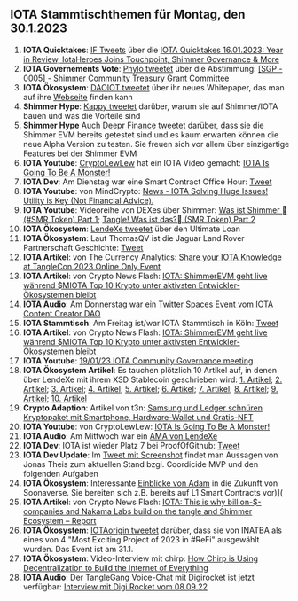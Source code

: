 ## IOTA Stammtischthemen für Montag, den 30.1.2023

1. **IOTA Quicktakes**: [IF Tweets](https://twitter.com/iota/status/1617462247105732610?s=20&t=G7h1xCmTQmnSpFAV35QQ-Q) über die [IOTA Quicktakes 16.01.2023: Year in Review, IotaHeroes Joins Touchpoint, Shimmer Governance & More](https://www.youtube.com/watch?v=Zpz2YRnMvos&list=PLMbc46iGTB_QyqqU-QwbFsrVd9-HN55i_)
2. **IOTA Governements Vote**: [Phylo tweetet](https://twitter.com/PhyloIota/status/1617532660397805568?s=20&t=G7h1xCmTQmnSpFAV35QQ-Q) über die Abstimmung: [[SGP - 0005] - Shimmer Community Treasury Grant Committee](https://govern.iota.org/t/sgp-0005-shimmer-community-treasury-grant-committee/1576)
3. **IOTA Ökosystem**: [DAOIOT tweetet]() über ihr neues Whitepaper, das man auf ihre [Webseite](https://daiot.org/) finden kann
4. **Shimmer Hype**: [Kappy tweetet](https://threadreaderapp.com/thread/1617818246832607235.html) darüber, warum sie auf Shimmer/IOTA bauen und was die Vorteile sind
5. **Shimmer Hype** Auch [Deepr Finance tweetet](https://threadreaderapp.com/thread/1617874890081841153.html) darüber, dass sie die Shimmer EVM bereits getestet sind und es kaum erwarten können die neue Alpha Version zu testen. Sie freuen sich vor allem über einzigartige Features bei der Shimmer EVM
6. **IOTA Youtube**: [CryptoLewLew](https://twitter.com/cryptolewlew) hat ein IOTA Video gemacht: [IOTA Is Going To Be A Monster!](https://www.youtube.com/watch?v=Kt6cYFcm0vU)
7. **IOTA Dev**: Am Dienstag war eine Smart Contract Office Hour: [Tweet](https://twitter.com/shimmernet/status/1617567856585064456?s=20&t=G7h1xCmTQmnSpFAV35QQ-Q)
8. **IOTA Youtube**: von MindCrypto: [News - IOTA Solving Huge Issues! Utility is Key  (Not Financial Advice).](https://www.youtube.com/watch?v=YXEQS5zC0eU)
9. **IOTA Youtube**: Videoreihe von DEXes über Shimmer: [Was ist Shimmer 🏼(#SMR Token) Part 1](https://www.youtube.com/watch?v=JOBWdNP1DN0); [Tangle! Was ist das?🏼 (SMR Token) Part 2](https://www.youtube.com/watch?v=T9MMBd8tWXQ)
10. **IOTA Ökosystem**: [LendeXe tweetet](https://twitter.com/LendeXeFinance/status/1617931338782486529?s=20&t=1ilz9hJDwHaLeECbWJIafw) über den Ultimate Loan
11. **IOTA Ökosystem**: Laut ThomasQV ist die Jaguar Land Rover Partnerschaft Geschichte: [Tweet](https://twitter.com/ThomasQvOG/status/1617929355329671169?s=20&t=1ilz9hJDwHaLeECbWJIafw)
12. **IOTA Artikel**: von The Currency Analytics: [Share your IOTA Knowledge at TangleCon 2023 Online Only Event](https://twitter.com/ThomasQvOG/status/1617929355329671169?s=20&t=1ilz9hJDwHaLeECbWJIafw)
13. **IOTA Artikel**: von Crypto News Flash: [IOTA: ShimmerEVM geht live während $MIOTA Top 10 Krypto unter aktivsten Entwickler-Ökosystemen bleibt](https://www.crypto-news-flash.com/de/iota-shimmerevm-startet-miota-bleibt-top-10-krypto-fuer-die-meisten-aktiven-entwickler-oekosysteme/?feed_id=12509&_unique_id=63cffe20682dd)
14. **IOTA Audio**: Am Donnerstag war ein [Twitter Spaces Event vom IOTA Content Creator DAO](https://twitter.com/IOTAcontentDAO/status/1617128778936844288?s=20&t=1ilz9hJDwHaLeECbWJIafw)
15. **IOTA Stammtisch**: Am Freitag ist/war IOTA Stammtisch in Köln: [Tweet](https://twitter.com/IotaPunks_71/status/1617938769637961729?s=20&t=1ilz9hJDwHaLeECbWJIafw)
16. **IOTA Artikel**: von Crypto News Flash: [IOTA: ShimmerEVM geht live während $MIOTA Top 10 Krypto unter aktivsten Entwickler-Ökosystemen bleibt](https://www.crypto-news-flash.com/de/iota-shimmerevm-startet-miota-bleibt-top-10-krypto-fuer-die-meisten-aktiven-entwickler-oekosysteme/)
17. **IOTA Youtube**: [19/01/23 IOTA Community Governance meeting](https://www.youtube.com/watch?v=UY0Gs58DUyQ)
18. **IOTA Ökosystem Artikel**:  Es tauchen plötzlich 10 Artikel auf, in denen über LendeXe mit ihrem XSD Stablecoin geschrieben wird: [1. Artikel](https://news.yahoo.com/lendexe-launches-xsd-stablecoin-174000281.html); [2. Artikel](https://finance.yahoo.com/lendexe-launches-xsd-stablecoin-174000281.html); [3. Artikel](https://money.yahoo.com/news/lendexe-launches-xsd-stablecoin-174000281.html); [4. Artikel](https://www.yahoo.com/entertainment/lendexe-launches-xsd-stablecoin-174000281.html); [5. Artikel](https://www.yahoo.com/now/lendexe-launches-xsd-stablecoin-174000281.html); [6. Artikel](https://www.yahoo.com/entertainment/celebrity/lendexe-launches-xsd-stablecoin-174000281.html); [7. Artikel](https://www.yahoo.com/lifestyle/lendexe-launches-xsd-stablecoin-174000281.html); [8. Artikel](https://ca.finance.yahoo.com/lendexe-launches-xsd-stablecoin-174000281.html); [9. Artikel](https://ca.news.yahoo.com/lendexe-launches-xsd-stablecoin-174000281.html); [10. Artikel](https://www.marketwatch.com/press-release/lendexe-launches-xsd-stablecoin-2023-01-24?mod=search_headline)
19. **Crypto Adaption**: Artikel von t3n: [Samsung und Ledger schnüren Kryptopaket mit Smartphone, Hardware-Wallet und Gratis-NFT](https://t3n.de/news/krypto-paket-samsung-bundle-ledger-hardware-wallet-nano-x-gratis-kostenlos-nft-1528332/)
20. **IOTA Youtube**: von CryptoLewLew: [IOTA Is Going To Be A Monster!](https://www.youtube.com/watch?v=Kt6cYFcm0vU) 
21. **IOTA Audio**: Am Mittwoch war ein [AMA von LendeXe](https://twitter.com/dens_club/status/1617539110738231296?s=20&t=wQWvPuZfRK_3p-c-WAs-zg)
22. **IOTA Dev**: IOTA ist wieder Platz 7 bei ProofOfGithub: [Tweet](https://twitter.com/ProofofGitHub/status/1618156735356698624?s=20&t=lwuLzlH-148wxQw8YImy7g)
23. **IOTA Dev Update**: Im [Tweet mit Screenshot](https://twitter.com/Vrom14286662/status/1618175255381676032?s=20&t=lwuLzlH-148wxQw8YImy7g) findet man Aussagen von Jonas Theis zum aktuellen Stand bzgl. Coordicide MVP und den folgenden Aufgaben
24. **IOTA Ökosystem**: Interessante [Einblicke von Adam](https://twitter.com/adam_unchained/status/1618127338117664768?s=20&t=lwuLzlH-148wxQw8YImy7g) in die Zukunft von Soonaverse. Sie bereiten sich z.B. bereits auf L1 Smart Contracts vor)](
25. **IOTA Artikel**: von Crypto News Flash: [IOTA: This is why billion-$-companies and Nakama Labs build on the tangle and Shimmer Ecosystem – Report](https://www.crypto-news-flash.com/iota-this-is-why-billion-companies-and-nakama-labs-build-on-the-tangle-and-shimmer-ecosystem-report/)
26. **IOTA Ökosystem**: [IOTAorigin tweetet](https://twitter.com/origin_iota/status/1618203504128163841?s=20&t=lwuLzlH-148wxQw8YImy7g) darüber, dass sie von INATBA als eines von 4 "Most Exciting Project of 2023 in #ReFi" ausgewählt wurden. Das Event ist am 31.1.
27. **IOTA Ökosystem**: Video-Interview mit chirp: [How Chirp is Using Decentralization to Build the Internet of Everything](https://midasletter.com/2023/01/how-chirp-is-using-decentralization-to-build-the-internet-of-everything/)
28. **IOTA Audio**: Der TangleGang Voice-Chat mit Digirocket ist jetzt verfügbar: [Interview mit Digi Rocket vom 08.09.22](https://www.youtube.com/watch?v=iYe8-j21X_E)

